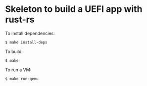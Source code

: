 # Skeleton to build a UEFI app with rust-rs

To install dependencies:

```$ make install-deps```

To build:

```$ make```

To run a VM:

```$ make run-qemu```
